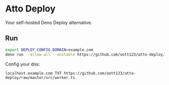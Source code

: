 # Atto Deploy

Your self-hosted Deno Deploy alternative.

## Run

```bash
export DEPLOY_CONFIG_DOMAIN=example.com
deno run --allow-all --unstable https://github.com/oott123/atto-deploy/raw/master/src/mod.ts
```

Config your dns:

```
localhost.example.com TXT https://github.com/oott123/atto-deploy/raw/master/src/worker.ts
```
